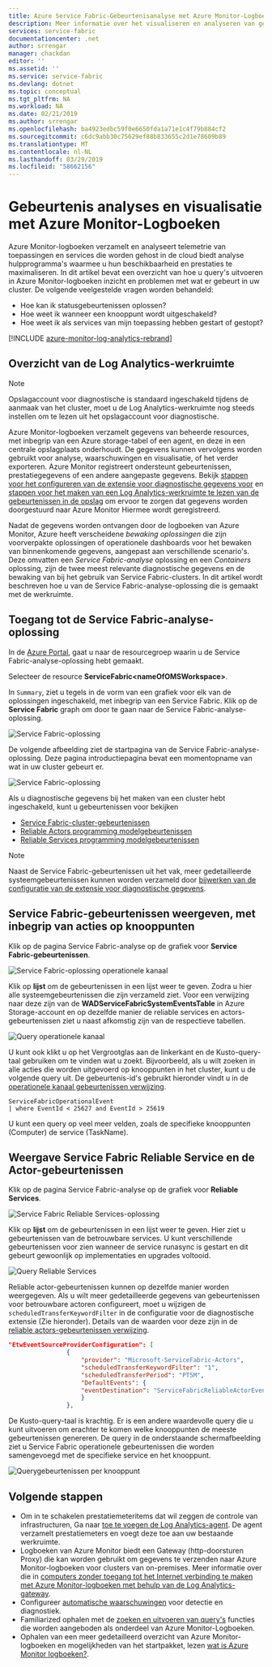 ```yaml
---
title: Azure Service Fabric-Gebeurtenisanalyse met Azure Monitor-Logboeken | Microsoft Docs
description: Meer informatie over het visualiseren en analyseren van gebeurtenissen met behulp van Azure Monitor-logboeken voor controle en diagnose van Azure Service Fabric-clusters.
services: service-fabric
documentationcenter: .net
author: srrengar
manager: chackdan
editor: ''
ms.assetid: ''
ms.service: service-fabric
ms.devlang: dotnet
ms.topic: conceptual
ms.tgt_pltfrm: NA
ms.workload: NA
ms.date: 02/21/2019
ms.author: srrengar
ms.openlocfilehash: ba4923edbc59f0e6650fda1a71e1c4f79b884cf2
ms.sourcegitcommit: c6dc9abb30c75629ef88b833655c2d1e78609b89
ms.translationtype: MT
ms.contentlocale: nl-NL
ms.lasthandoff: 03/29/2019
ms.locfileid: "58662156"
---
```

# <a name="event-analysis-and-visualization-with-azure-monitor-logs"></a>Gebeurtenis analyses en visualisatie met Azure Monitor-Logboeken
 Azure Monitor-logboeken verzamelt en analyseert telemetrie van toepassingen en services die worden gehost in de cloud biedt analyse hulpprogramma's waarmee u hun beschikbaarheid en prestaties te maximaliseren. In dit artikel bevat een overzicht van hoe u query's uitvoeren in Azure Monitor-logboeken inzicht en problemen met wat er gebeurt in uw cluster. De volgende veelgestelde vragen worden behandeld:

* Hoe kan ik statusgebeurtenissen oplossen?
* Hoe weet ik wanneer een knooppunt wordt uitgeschakeld?
* Hoe weet ik als services van mijn toepassing hebben gestart of gestopt?

[!INCLUDE [azure-monitor-log-analytics-rebrand](../../includes/azure-monitor-log-analytics-rebrand.md)]

## <a name="overview-of-the-log-analytics-workspace"></a>Overzicht van de Log Analytics-werkruimte

>[!NOTE] 
>Opslagaccount voor diagnostische is standaard ingeschakeld tijdens de aanmaak van het cluster, moet u de Log Analytics-werkruimte nog steeds instellen om te lezen uit het opslagaccount voor diagnostische.

Azure Monitor-logboeken verzamelt gegevens van beheerde resources, met inbegrip van een Azure storage-tabel of een agent, en deze in een centrale opslagplaats onderhoudt. De gegevens kunnen vervolgens worden gebruikt voor analyse, waarschuwingen en visualisatie, of het verder exporteren. Azure Monitor registreert ondersteunt gebeurtenissen, prestatiegegevens of een andere aangepaste gegevens. Bekijk [stappen voor het configureren van de extensie voor diagnostische gegevens voor](service-fabric-diagnostics-event-aggregation-wad.md) en [stappen voor het maken van een Log Analytics-werkruimte te lezen van de gebeurtenissen in de opslag](service-fabric-diagnostics-oms-setup.md) om ervoor te zorgen dat gegevens worden doorgestuurd naar Azure Monitor Hiermee wordt geregistreerd.

Nadat de gegevens worden ontvangen door de logboeken van Azure Monitor, Azure heeft verscheidene *bewaking oplossingen* die zijn voorverpakte oplossingen of operationele dashboards voor het bewaken van binnenkomende gegevens, aangepast aan verschillende scenario's. Deze omvatten een *Service Fabric-analyse* oplossing en een *Containers* oplossing, zijn de twee meest relevante diagnostische gegevens en de bewaking van bij het gebruik van Service Fabric-clusters. In dit artikel wordt beschreven hoe u van de Service Fabric-analyse-oplossing die is gemaakt met de werkruimte.

## <a name="access-the-service-fabric-analytics-solution"></a>Toegang tot de Service Fabric-analyse-oplossing

In de [Azure Portal](https://portal.azure.com), gaat u naar de resourcegroep waarin u de Service Fabric-analyse-oplossing hebt gemaakt.

Selecteer de resource **ServiceFabric\<nameOfOMSWorkspace\>**.

In `Summary`, ziet u tegels in de vorm van een grafiek voor elk van de oplossingen ingeschakeld, met inbegrip van een Service Fabric. Klik op de **Service Fabric** graph om door te gaan naar de Service Fabric-analyse-oplossing.

![Service Fabric-oplossing](media/service-fabric-diagnostics-event-analysis-oms/oms_service_fabric_summary.PNG)

De volgende afbeelding ziet de startpagina van de Service Fabric-analyse-oplossing. Deze pagina introductiepagina bevat een momentopname van wat in uw cluster gebeurt er.

![Service Fabric-oplossing](media/service-fabric-diagnostics-event-analysis-oms/oms_service_fabric_solution.PNG)

 Als u diagnostische gegevens bij het maken van een cluster hebt ingeschakeld, kunt u gebeurtenissen voor bekijken 

* [Service Fabric-cluster-gebeurtenissen](service-fabric-diagnostics-event-generation-operational.md)
* [Reliable Actors programming modelgebeurtenissen](service-fabric-reliable-actors-diagnostics.md)
* [Reliable Services programming modelgebeurtenissen](service-fabric-reliable-services-diagnostics.md)

>[!NOTE]
>Naast de Service Fabric-gebeurtenissen uit het vak, meer gedetailleerde systeemgebeurtenissen kunnen worden verzameld door [bijwerken van de configuratie van de extensie voor diagnostische gegevens](service-fabric-diagnostics-event-aggregation-wad.md#log-collection-configurations).

## <a name="view-service-fabric-events-including-actions-on-nodes"></a>Service Fabric-gebeurtenissen weergeven, met inbegrip van acties op knooppunten

Klik op de pagina Service Fabric-analyse op de grafiek voor **Service Fabric-gebeurtenissen**.

![Service Fabric-oplossing operationele kanaal](media/service-fabric-diagnostics-event-analysis-oms/oms_service_fabric_events_selection.png)

Klik op **lijst** om de gebeurtenissen in een lijst weer te geven. Zodra u hier alle systeemgebeurtenissen die zijn verzameld ziet. Voor een verwijzing naar deze zijn van de **WADServiceFabricSystemEventsTable** in Azure Storage-account en op dezelfde manier de reliable services en actors-gebeurtenissen ziet u naast afkomstig zijn van de respectieve tabellen.
    
![Query operationele kanaal](media/service-fabric-diagnostics-event-analysis-oms/oms_service_fabric_events.png)

U kunt ook klikt u op het Vergrootglas aan de linkerkant en de Kusto-query-taal gebruiken om te vinden wat u zoekt. Bijvoorbeeld, als u wilt zoeken in alle acties die worden uitgevoerd op knooppunten in het cluster, kunt u de volgende query uit. De gebeurtenis-id's gebruikt hieronder vindt u in de [operationele kanaal gebeurtenissen verwijzing](service-fabric-diagnostics-event-generation-operational.md).

```kusto
ServiceFabricOperationalEvent
| where EventId < 25627 and EventId > 25619 
```

U kunt een query op veel meer velden, zoals de specifieke knooppunten (Computer) de service (TaskName).

## <a name="view-service-fabric-reliable-service-and-actor-events"></a>Weergave Service Fabric Reliable Service en de Actor-gebeurtenissen

Klik op de pagina Service Fabric-analyse op de grafiek voor **Reliable Services**.

![Service Fabric Reliable Services-oplossing](media/service-fabric-diagnostics-event-analysis-oms/oms_reliable_services_events_selection.png)

Klik op **lijst** om de gebeurtenissen in een lijst weer te geven. Hier ziet u gebeurtenissen van de betrouwbare services. U kunt verschillende gebeurtenissen voor zien wanneer de service runasync is gestart en dit gebeurt gewoonlijk op implementaties en upgrades voltooid. 

![Query Reliable Services](media/service-fabric-diagnostics-event-analysis-oms/oms_reliable_service_events.png)

Reliable actor-gebeurtenissen kunnen op dezelfde manier worden weergegeven. Als u wilt meer gedetailleerde gegevens van gebeurtenissen voor betrouwbare actoren configureert, moet u wijzigen de `scheduledTransferKeywordFilter` in de configuratie voor de diagnostische extensie (Zie hieronder). Details van de waarden voor deze zijn in de [reliable actors-gebeurtenissen verwijzing](service-fabric-reliable-actors-diagnostics.md#keywords).

```json
"EtwEventSourceProviderConfiguration": [
                {
                    "provider": "Microsoft-ServiceFabric-Actors",
                    "scheduledTransferKeywordFilter": "1",
                    "scheduledTransferPeriod": "PT5M",
                    "DefaultEvents": {
                    "eventDestination": "ServiceFabricReliableActorEventTable"
                    }
                },
```

De Kusto-query-taal is krachtig. Er is een andere waardevolle query die u kunt uitvoeren om erachter te komen welke knooppunten de meeste gebeurtenissen genereren. De query in de onderstaande schermafbeelding ziet u Service Fabric operationele gebeurtenissen die worden samengevoegd met de specifieke service en het knooppunt.

![Querygebeurtenissen per knooppunt](media/service-fabric-diagnostics-event-analysis-oms/oms_kusto_query.png)

## <a name="next-steps"></a>Volgende stappen

* Om in te schakelen prestatiemeteritems dat wil zeggen de controle van infrastructuren, Ga naar [toe te voegen de Log Analytics-agent](service-fabric-diagnostics-oms-agent.md). De agent verzamelt prestatiemeters en voegt deze toe aan uw bestaande werkruimte.
* Logboeken van Azure Monitor biedt een Gateway (http-doorsturen Proxy) die kan worden gebruikt om gegevens te verzenden naar Azure Monitor-logboeken voor clusters van on-premises. Meer informatie over die in [computers zonder toegang tot het Internet verbinding te maken met Azure Monitor-logboeken met behulp van de Log Analytics-gateway](../azure-monitor/platform/gateway.md).
* Configureer [automatische waarschuwingen](../log-analytics/log-analytics-alerts.md) voor detectie en diagnostiek.
* Familiarized ophalen met de [zoeken en uitvoeren van query's](../log-analytics/log-analytics-log-searches.md) functies die worden aangeboden als onderdeel van Azure Monitor-Logboeken.
* Ophalen van een meer gedetailleerd overzicht van Azure Monitor-logboeken en mogelijkheden van het startpakket, lezen [wat is Azure Monitor logboeken?](../operations-management-suite/operations-management-suite-overview.md).
